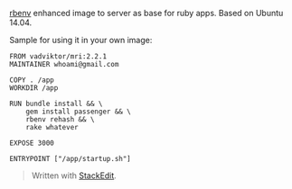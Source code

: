 [rbenv](https://github.com/sstephenson/rbenv) enhanced image to server as base for ruby apps. Based on Ubuntu 14.04.

Sample for using it in your own image:

```
FROM vadviktor/mri:2.2.1
MAINTAINER whoami@gmail.com

COPY . /app
WORKDIR /app

RUN bundle install && \
    gem install passenger && \
    rbenv rehash && \
    rake whatever

EXPOSE 3000

ENTRYPOINT ["/app/startup.sh"]
```

> Written with [StackEdit](https://stackedit.io/).
